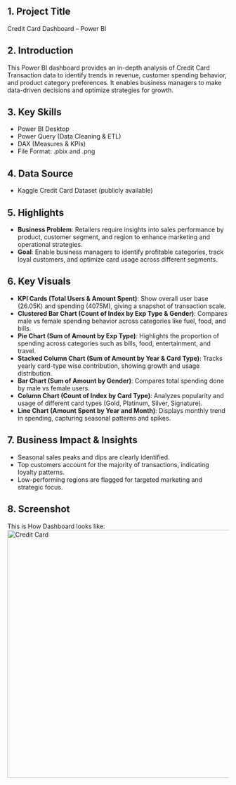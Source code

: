 ## 1. Project Title
Credit Card Dashboard – Power BI

## 2. Introduction
This Power BI dashboard provides an in-depth analysis of Credit Card Transaction data to identify trends in revenue, customer spending behavior, and product category preferences. It enables business managers to make data-driven decisions and optimize strategies for growth.

## 3. Key Skills 
* Power BI Desktop
* Power Query (Data Cleaning & ETL)
* DAX (Measures & KPIs)
* File Format: .pbix and .png

## 4. Data Source
* Kaggle Credit Card Dataset (publicly available)

## 5. Highlights
* **Business Problem**: Retailers require insights into sales performance by product, customer segment, and region to enhance marketing and operational strategies.
* **Goal**: Enable business managers to identify profitable categories, track loyal customers, and optimize card usage across different segments.
  
## 6. Key Visuals
* **KPI Cards (Total Users & Amount Spent)**: Show overall user base (26.05K) and spending (4075M), giving a snapshot of transaction scale.
* **Clustered Bar Chart (Count of Index by Exp Type & Gender)**: Compares male vs female spending behavior across categories like fuel, food, and bills.
* **Pie Chart (Sum of Amount by Exp Type)**: Highlights the proportion of spending across categories such as bills, food, entertainment, and travel.
* **Stacked Column Chart (Sum of Amount by Year & Card Type)**: Tracks yearly card-type wise contribution, showing growth and usage distribution.
* **Bar Chart (Sum of Amount by Gender)**: Compares total spending done by male vs female users.
* **Column Chart (Count of Index by Card Type)**: Analyzes popularity and usage of different card types (Gold, Platinum, Silver, Signature).
* **Line Chart (Amount Spent by Year and Month)**: Displays monthly trend in spending, capturing seasonal patterns and spikes.
  
## 7. Business Impact & Insights
* Seasonal sales peaks and dips are clearly identified.
* Top customers account for the majority of transactions, indicating loyalty patterns.
* Low-performing regions are flagged for targeted marketing and strategic focus.
  
## 8. Screenshot
This is How Dashboard looks like: <img width="877" height="564" alt="Credit Card" src="https://github.com/user-attachments/assets/40004fbd-4512-4e08-8b2c-be118a0a0d61" />

